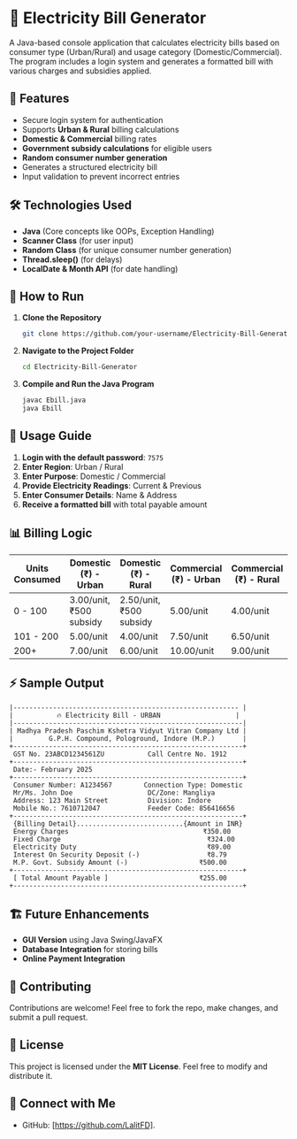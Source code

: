 # 🔌 Electricity Bill Generator

A Java-based console application that calculates electricity bills based on consumer type (Urban/Rural) and usage category (Domestic/Commercial). The program includes a login system and generates a formatted bill with various charges and subsidies applied.

## 📌 Features
- Secure login system for authentication
- Supports **Urban & Rural** billing calculations
- **Domestic & Commercial** billing rates
- **Government subsidy calculations** for eligible users
- **Random consumer number generation**
- Generates a structured electricity bill
- Input validation to prevent incorrect entries

## 🛠️ Technologies Used
- **Java** (Core concepts like OOPs, Exception Handling)
- **Scanner Class** (for user input)
- **Random Class** (for unique consumer number generation)
- **Thread.sleep()** (for delays)
- **LocalDate & Month API** (for date handling)

## 🚀 How to Run
1. **Clone the Repository**
   ```sh
   git clone https://github.com/your-username/Electricity-Bill-Generator.git
   ```
2. **Navigate to the Project Folder**
   ```sh
   cd Electricity-Bill-Generator
   ```
3. **Compile and Run the Java Program**
   ```sh
   javac Ebill.java
   java Ebill
   ```

## 📖 Usage Guide
1. **Login with the default password**: `7575`
2. **Enter Region**: Urban / Rural
3. **Enter Purpose**: Domestic / Commercial
4. **Provide Electricity Readings**: Current & Previous
5. **Enter Consumer Details**: Name & Address
6. **Receive a formatted bill** with total payable amount

## 📊 Billing Logic
| Units Consumed | Domestic (₹) - Urban | Domestic (₹) - Rural | Commercial (₹) - Urban | Commercial (₹) - Rural |
|---------------|-----------------|-----------------|------------------|------------------|
| 0 - 100       | 3.00/unit, ₹500 subsidy | 2.50/unit, ₹500 subsidy | 5.00/unit       | 4.00/unit       |
| 101 - 200     | 5.00/unit       | 4.00/unit       | 7.50/unit       | 6.50/unit       |
| 200+         | 7.00/unit       | 6.00/unit       | 10.00/unit      | 9.00/unit       |

## ⚡ Sample Output
```
|--------------------------------------------------------- |
|           🔥 Electricity Bill - URBAN                   |
|----------------------------------------------------------|
| Madhya Pradesh Paschim Kshetra Vidyut Vitran Company Ltd |
|         G.P.H. Compound, Pologround, Indore (M.P.)       |
+----------------------------------------------------------+
 GST No. 23ABCD1234561ZU           Call Centre No. 1912
+----------------------------------------------------------+
 Date:- February 2025
+----------------------------------------------------------+
 Consumer Number: A1234567        Connection Type: Domestic
 Mr/Ms. John Doe                   DC/Zone: Mangliya
 Address: 123 Main Street          Division: Indore
 Mobile No.: 7610712047            Feeder Code: 856416656
+----------------------------------------------------------+
 {Billing Detail}...........................{Amount in INR}
 Energy Charges                                  ₹350.00
 Fixed Charge                                     ₹324.00
 Electricity Duty                                 ₹89.00
 Interest On Security Deposit (-)                 ₹8.79
 M.P. Govt. Subsidy Amount (-)                  ₹500.00
+----------------------------------------------------------+
 [ Total Amount Payable ]                       ₹255.00
+----------------------------------------------------------+
```

## 🏗️ Future Enhancements
- **GUI Version** using Java Swing/JavaFX
- **Database Integration** for storing bills
- **Online Payment Integration**

## 🤝 Contributing
Contributions are welcome! Feel free to fork the repo, make changes, and submit a pull request.

## 📜 License
This project is licensed under the **MIT License**. Feel free to modify and distribute it.

## 🔗 Connect with Me
- GitHub: [https://github.com/LalitFD].

